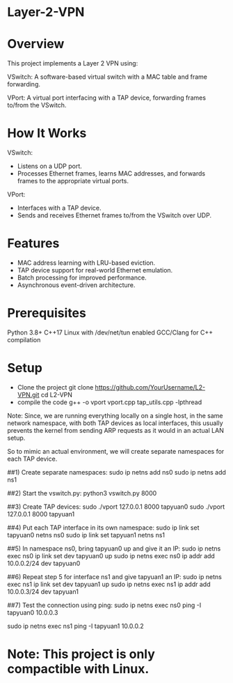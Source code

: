 # Layer-2-VPN

# Overview
This project implements a Layer 2 VPN using:

VSwitch: A software-based virtual switch with a MAC table and frame forwarding.

VPort: A virtual port interfacing with a TAP device, forwarding frames to/from the VSwitch.

# How It Works
VSwitch:
* Listens on a UDP port.
* Processes Ethernet frames, learns MAC addresses, and forwards frames to the appropriate virtual ports.

VPort:
* Interfaces with a TAP device.
* Sends and receives Ethernet frames to/from the VSwitch over UDP.

# Features
* MAC address learning with LRU-based eviction.
* TAP device support for real-world Ethernet emulation.
* Batch processing for improved performance.
* Asynchronous event-driven architecture.


# Prerequisites
Python 3.8+
C++17
Linux with /dev/net/tun enabled
GCC/Clang for C++ compilation

# Setup
- Clone the project
  git clone https://github.com/YourUsername/L2-VPN.git
  cd L2-VPN
- compile the code
  g++ -o vport vport.cpp tap_utils.cpp -lpthread


Note: Since, we are running everything locally on a single host, in the same network namespace, with both TAP devices as local interfaces, this usually prevents the kernel from sending ARP requests as it would in an actual LAN setup.

So to mimic an actual environment, we will create separate namespaces for each TAP device.


##1) Create separate namespaces:
sudo ip netns add ns0
sudo ip netns add ns1

##2) Start the vswitch.py:
python3 vswitch.py 8000

##3) Create TAP devices:
sudo ./vport 127.0.0.1 8000 tapyuan0
sudo ./vport 127.0.0.1 8000 tapyuan1

##4) Put each TAP interface in its own namespace:
sudo ip link set tapyuan0 netns ns0
sudo ip link set tapyuan1 netns ns1

##5) In namespace ns0, bring tapyuan0 up and give it an IP:
sudo ip netns exec ns0 ip link set dev tapyuan0 up
sudo ip netns exec ns0 ip addr add 10.0.0.2/24 dev tapyuan0

##6) Repeat step 5 for interface ns1 and give tapyuan1 an IP:
sudo ip netns exec ns1 ip link set dev tapyuan1 up
sudo ip netns exec ns1 ip addr add 10.0.0.3/24 dev tapyuan1

##7) Test the connection using ping:
sudo ip netns exec ns0 ping -I tapyuan0 10.0.0.3

sudo ip netns exec ns1 ping -I tapyuan1 10.0.0.2




# Note: This project is only compactible with Linux.
